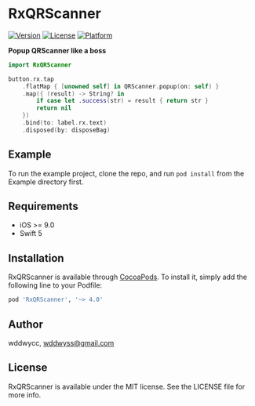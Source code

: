 # RxQRScanner

[![Version](https://img.shields.io/cocoapods/v/RxQRScanner.svg?style=flat)](http://cocoapods.org/pods/RxQRScanner)
[![License](https://img.shields.io/cocoapods/l/RxQRScanner.svg?style=flat)](http://cocoapods.org/pods/RxQRScanner)
[![Platform](https://img.shields.io/cocoapods/p/RxQRScanner.svg?style=flat)](http://cocoapods.org/pods/RxQRScanner)


**Popup QRScanner like a boss**

```swift
import RxQRScanner

button.rx.tap
    .flatMap { [unowned self] in QRScanner.popup(on: self) }
    .map({ (result) -> String? in
        if case let .success(str) = result { return str }
        return nil
    })
    .bind(to: label.rx.text)
    .disposed(by: disposeBag)
```

## Example

To run the example project, clone the repo, and run `pod install` from the Example directory first.

## Requirements

* iOS >= 9.0
* Swift 5

## Installation

RxQRScanner is available through [CocoaPods](http://cocoapods.org). To install
it, simply add the following line to your Podfile:

```ruby
pod 'RxQRScanner', '~> 4.0'
```

## Author

wddwycc, wddwyss@gmail.com

## License

RxQRScanner is available under the MIT license. See the LICENSE file for more info.
